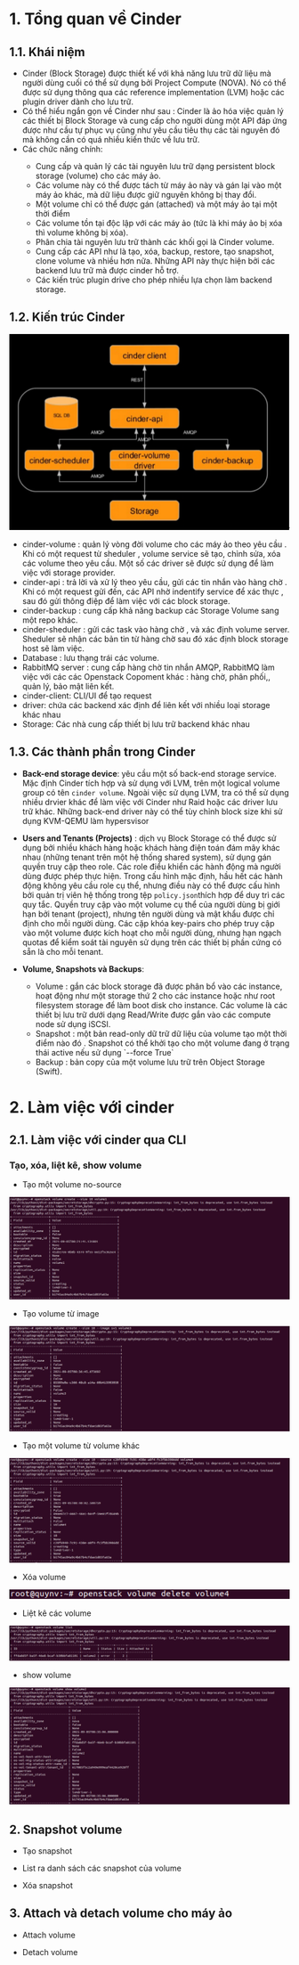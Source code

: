 # 1. Tổng quan về Cinder

## 1.1. Khái niệm

- Cinder (Block Storage) được thiết kế với khả năng lưu trữ dữ liệu mà người dùng cuối có thể sử dụng bởi Project Compute (NOVA). Nó có thể được sử dụng thông qua các reference implementation (LVM) hoặc các plugin driver dành cho lưu trữ.
- Có thể hiểu ngắn gọn về Cinder như sau : Cinder là ảo hóa việc quản lý các thiết bị Block Storage và cung cấp cho người dùng một API đáp ứng được như cầu tự phục vụ cũng như yêu cầu tiêu thụ các tài nguyên đó mà không cần có quá nhiều kiến thức về lưu trữ.
- Các chức năng chính:

<ul>
  <ul>
    <li>  Cung cấp và quản lý các tài nguyên lưu trữ dạng persistent block storage (volume) cho các máy ảo.
    <li>  Các volume này có thể được tách từ máy ảo này và gán lại vào một máy ảo khác, mà dữ liệu được giữ nguyên không bị thay đổi.
    <li>  Một volume chỉ có thể được gán (attached) và một máy ảo tại một thời điểm
    <li>  Các volume tồn tại độc lập với các máy ảo (tức là khi máy ảo bị xóa thì volume không bị xóa).
    <li>  Phân chia tài nguyên lưu trữ thành các khối gọi là Cinder volume.
    <li>  Cung cấp các API như là tạo, xóa, backup, restore, tạo snapshot, clone volume và nhiều hơn nữa. Những API này thực hiện bởi các backend lưu trữ mà được cinder hỗ trợ.
    <li>  Các kiến trúc plugin drive cho phép nhiều lựa chọn làm backend storage.
  </ul>
</ul>

## 1.2. Kiến trúc Cinder

<img src="https://github.com/lean15998/Openstack/blob/main/images/08.01.png">

- cinder-volume : quản lý vòng đời volume cho các máy ảo theo yêu cầu . Khi có một request từ sheduler , volume service sẽ tạo, chỉnh sửa, xóa các volume theo yêu cầu. Một số các driver sẽ được sử dụng để làm việc với storage provider.
- cinder-api : trả lời và xử lý theo yêu cầu, gửi các tin nhắn vào hàng chờ . Khi có một request gửi đến, các API nhờ indentify service để xác thực , sau đó gửi thông điệp để làm việc với các block storage.
- cinder-backup : cung cấp khả năng backup các Storage Volume sang một repo khác.
- cinder-sheduler : gửi các task vào hàng chờ , và xác định volume server. Sheduler sẽ nhận các bản tin từ hàng chờ sau đó xác định block storage host sẽ làm việc.
- Database : lưu thạng trái các volume.
- RabbitMQ server : cung cấp hàng chờ tin nhắn AMQP, RabbitMQ làm việc với các các Openstack Copoment khác : hàng chờ, phân phối,, quản lý, bảo mật liên kết.
- cinder-client: CLI/UI để tạo request
- driver: chứa các backend xác định để liên kết với nhiều loại storage khác nhau
- Storage: Các nhà cung cấp thiết bị lưu trữ backend khác nhau



## 1.3. Các thành phần trong Cinder

-  **Back-end storage device**: yêu cầu một số back-end storage service.  Mặc định Cinder tích hợp và sử dụng với LVM, trên một logical volume group có tên `cinder volume`. Ngoài việc sử dụng LVM, tra có thể sử dụng nhiều drvier khác để làm việc với Cinder như Raid hoặc các driver lưu trữ khác. Những back-end driver này có thể tùy chỉnh block size khi  sử dụng KVM-QEMU làm hypersvisor

- **Users and Tenants (Projects)** : dịch vụ Block Storage có thể được sử dụng bởi nhiều khách hàng hoặc khách hàng điện toán đám mây khác nhau (những tenant trên một hệ thống shared system), sử dụng gán quyền truy cập theo role. Các role điểu khiển các hành động mà người dùng được phép thực hiện. Trong cấu hình mặc định, hầu hết các hành động không yêu cầu role cụ thể, nhưng điều này có thể được cấu hình bởi quản trị viên hệ thống trong tệp `policy.json`thích hợp để duy trì các quy tắc. Quyền truy cập vào một volume cụ thể của người dùng bị giới hạn bởi tenant (project), nhưng tên người dùng và mật khẩu được chỉ định cho mỗi người dùng. Các cặp khóa key-pairs cho phép truy cập vào một volume được kích hoạt cho mỗi người dùng, nhưng hạn ngạch quotas để kiểm soát tài nguyên sử dụng trên các thiết bị phần cứng có sẵn là cho mỗi tenant. 

- **Volume, Snapshots và Backups**: 
<ul>
  <ul>
	<li> Volume : gắn các block storage đã được phân bổ vào các instance, hoạt động như một storage thứ 2 cho các instance hoặc như root filesystem storage để làm boot disk cho instance.  Các volume là các thiết bị lưu trữ  dưới dạng Read/Write   được gắn vào các compute node sử dụng iSCSI. 
	<li>  Snapshot : một bản read-only dữ trữ dữ liệu của volume tạo một thời điểm nào đó . Snapshot có thể khởi tạo cho một volume đang ở trạng thái active nếu sử dụng `--force True`
	<li> Backup : bản copy của một volume lưu trữ trên Object Storage (Swift). 
  </ul>
  </ul>


# 2. Làm việc với cinder

## 2.1. Làm việc với cinder qua CLI


### Tạo, xóa, liệt kê, show volume
- Tạo một volume no-source


<img src="https://github.com/lean15998/Openstack/blob/main/images/08.02.png">

- Tạo volume từ image 


<img src="https://github.com/lean15998/Openstack/blob/main/images/08.03.png">

- Tạo một volume từ volume khác


<img src="https://github.com/lean15998/Openstack/blob/main/images/08.04.png">


- Xóa volume

<img src="https://github.com/lean15998/Openstack/blob/main/images/08.05.png">

- Liệt kê các volume

<img src="https://github.com/lean15998/Openstack/blob/main/images/08.06.png">

- show volume
 
 
<img src="https://github.com/lean15998/Openstack/blob/main/images/08.07.png">

## 2. Snapshot volume

- Tạo snapshot



- List ra danh sách các snapshot của volume


- Xóa snapshot


## 3. Attach và detach volume cho máy ảo

- Attach volume


- Detach volume


